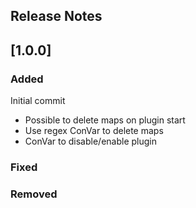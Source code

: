## Release Notes

## [1.0.0]

### Added

Initial commit

- Possible to delete maps on plugin start
- Use regex ConVar to delete maps
- ConVar to disable/enable plugin 

### Fixed

### Removed
